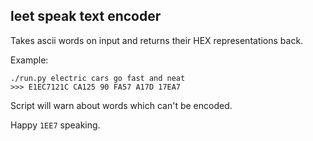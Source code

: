 ## leet speak text encoder  

Takes ascii words on input and returns their HEX representations back.

Example:

    ./run.py electric cars go fast and neat
    >>> E1EC7121C CA125 90 FA57 A17D 17EA7

Script will warn about words which can't be encoded.

Happy `1EE7` speaking.

